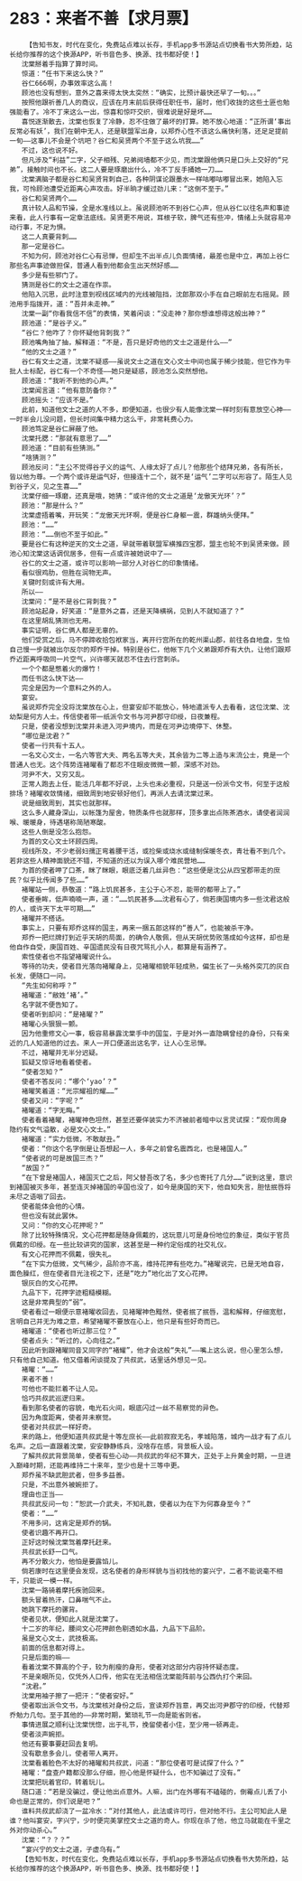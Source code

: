 # 283：来者不善【求月票】
        【告知书友，时代在变化，免费站点难以长存，手机app多书源站点切换看书大势所趋，站长给你推荐的这个换源APP，听书音色多、换源、找书都好使！】
       沈棠掰着手指算了算时间。
       惊道：“任书下来这么快？”
       谷仁666啊，办事效率这么高！
       顾池也没有想到，意外之喜来得太快太突然：“确实，比预计最快还早了一旬。。。”
       按照他跟祈善几人的商议，应该在月末前后获得任职任书，届时，他们收拢的这些土匪也勉强能看了。冷不丁来这么一出，惊喜和惊吓交织，很难说是好是坏……
       喜悦逐渐散去，沈棠也恢复了冷静，忍不住做了最坏的打算。她不放心地道：“正所谓‘事出反常必有妖’，我们在朝中无人，还是联盟军出身，以郑乔心性不该这么痛快利落，还足足提前一旬——这事儿不会是个坑吧？谷仁和吴贤两个不至于这么坑我……”
       不过，这也说不好。
       但凡涉及“利益”二字，父子相残、兄弟阋墙都不少见，而沈棠跟他俩只是口头上交好的“兄弟”，接触时间也不长。这二人要是琢磨出什么，冷不丁反手捅她一刀……
       沈棠满脑子都是谷仁和吴贤背刺自己，各种阴谋论跟墨水一样咕嘟咕嘟冒出来，她陷入忘我，可怜顾池遭受近距离心声攻击。好半晌才缓过劲儿来：“这倒不至于。”
       谷仁和吴贤两个……
       真计较人品和节操，全是水准线以上。虽说顾池听不到谷仁心声，但从谷仁以往名声和事迹来看，此人行事有一定章法底线。吴贤更不用说，耳根子软，脾气还有些冲，情绪上头就容易冲动行事，不足为惧。
       这二人真要背刺……
       那一定是谷仁。
       不知为何，顾池对谷仁心有忌惮，但却生不出半点儿负面情绪，最差也是中立，再加上谷仁那些名声事迹做担保，普通人看到他都会生出天然好感……
       多少是有些邪门了。
       猜测是谷仁的文士之道在作祟。
       他陷入沉思，此时注意到视线区域内的光线被阻挡，沈郎那双小手在自己眼前左右摇晃。顾池用手指拨开，道：“吾并未走神。”
       沈棠一副“你看我信不信”的表情，笑着闲谈：“没走神？那你想谁想得这般出神？”
       顾池道：“是谷子义。”
       “谷仁？他咋了？你怀疑他背刺我？”
       顾池嘴角抽了抽，解释道：“不是，吾只是好奇他的文士之道是什么——”
       “他的文士之道？”
       谷仁有文士之道，沈棠不疑惑——虽说文士之道在文心文士中间也属于稀少技能，但它作为牛批人士标配，谷仁有一个不奇怪——她只是疑惑，顾池怎么突然想他。
       顾池道：“我听不到他的心声。”
       沈棠闻言道：“他有意防备你？”
       顾池摇头：“应该不是。”
       此前，知道他文士之道的人不多，即便知道，也很少有人能像沈棠一样时刻有意放空心神——一时半会儿没问题，但长时间集中精力这么干，非常耗费心力。
       顾池笃定是谷仁屏蔽了他。
       沈棠托腮：“那就有意思了……”
       顾池道：“目前有些猜测。”
       “啥猜测？”
       顾池反问：“主公不觉得谷子义的运气、人缘太好了点儿？他那些个结拜兄弟，各有所长，皆以他为尊。一个两个或许是运气好，但接连十二个，就不是‘运气’二字可以形容了。陌生人见到谷子义，见之生喜……”
       沈棠仔细一琢磨，还真是哦，她猜：“或许他的文士之道是‘龙傲天光环’？”
       顾池：“那是什么？”
       沈棠虚捂着嘴，开玩笑：“龙傲天光环啊，便是谷仁身躯一震，群雄纳头便拜。”
       顾池：“……”
       顾池：“……倒也不至于如此。”
       要是谷仁有这种逆天的文士之道，早就带着联盟军横推四宝郡，盟主也轮不到吴贤来做。顾池心知沈棠这话调侃居多，但有一点或许被她说中了——
       谷仁的文士之道，或许可以影响一部分人对谷仁的印象情绪。
       看似很鸡肋，但胜在润物无声。
       关键时刻或许有大用。
       所以——
       沈棠问：“是不是谷仁背刺我？”
       顾池站起身，好笑道：“是意外之喜，还是天降横祸，见到人不就知道了？”
       在这里胡乱猜测也无用。
       事实证明，谷仁俩人都是无辜的。
       他们受赏之后，马不停蹄收拾包袱家当，离开行宫所在的乾州渠山郡，前往各自地盘，生怕自己慢一步就被出尔反尔的郑乔干掉。特别是谷仁，他帐下几个义弟跟郑乔有大仇，让他们跟郑乔近距离呼吸同一片空气，兴许哪天就忍不住去行宫刺杀。
       一个个都是憋着火的爆竹！
       而任书这么快下达——
       完全是因为一个意料之外的人。
       宴安。
       虽说郑乔完全没将沈棠放在心上，但宴安却不能放心，特地遣派专人去看看，这位沈棠、沈幼梨是何方人士。传信使者带一纸派令文书与河尹郡守印绶，日夜兼程。
       只是，使者没想到沈棠并未进入河尹境内，而是在河尹边境停下、休整。
       “哪位是沈君？”
       使者一行共有十五人。
       一名文心文士，一名六等官大夫、两名五等大夫，其余皆为二等上造与末流公士，竟是一个普通人也无。这个阵势连褚曜看了都忍不住眼皮微微一颤，深感不对劲。
       河尹不大，又穷又乱。
       正常人跑去上任，能活几年都不好说，上头也未必重视，只是送一份派令文书，何至于这般排场？褚曜收敛情绪，细致周到地安顿好他们，再派人去请沈棠过来。
       说是细致周到，其实也就那样。
       这么多人藏身深山，以帐篷为屋舍，物质条件也就那样，顶多拿出点陈茶酒水，请使者润润喉、暖暖身，待遇堪称简陋寒酸。
       这些人倒是没怎么抱怨。
       为首的文心文士环顾四周。
       视线所及，不少老弱妇孺正弯着腰干活，或捡柴或烧水或缝制保暖冬衣，青壮看不到几个。若非这些人精神面貌还不错，不知道的还以为误入哪个难民营地……
       为首的使者呷了口茶，眯了眯眼，眼底泛着几丝异色：“这些便是沈公从四宝郡带走的庶民？似乎比传闻多了些……”
       褚曜站一侧，恭敬道：“路上饥民甚多，主公于心不忍，能带的都带上了。”
       使者垂眸，低声喃喃一声，道：“……饥民甚多……沈君有心了，倘若庚国境内多一些沈君这般的人，或许天下太平可期……”
       褚曜并不搭话。
       事实上，只要有郑乔这样的国主，再来一捆五郎这样的“善人”，也能被杀干净。
       郑乔一把烂牌打到近乎天胡的局面，的确令人敬佩，但从天胡优势败落成如今这样，却也是他自作自受，庚国百姓、辛国遗民没有日夜咒骂扎小人，都算是有涵养了。
       索性使者也不指望褚曜说什么。
       等待的功夫，使者目光落向褚曜身上，见褚曜相貌年轻成熟，偏生长了一头格外突兀的灰白长发，便随口一问。
       “先生如何称呼？”
       褚曜道：“敝姓‘褚’。”
       名字就不便告知了。
       使者听到却问：“是褚曜？”
       褚曜心头狠狠一颤。
       因为他重修文心一事，极容易暴露沈棠手中的国玺，于是对外一直隐瞒曾经的身份，只有亲近的几人知道他的过去。来人一开口便道出这名字，让人心生忌惮。
       不过，褚曜并无半分迟疑。
       狐疑又惊讶地看着使者。
       “使者怎知？”
       使者不答反问：“哪个‘yao’？”
       褚曜笑着道：“光宗耀祖的耀……”
       使者又问：“字呢？”
       褚曜道：“字无晦。”
       使者看着褚曜，褚曜神色坦然，甚至还要佯装实力不济被前者暗中以言灵试探：“观你周身隐约有文气溢散，必是文心文士。”
       褚曜道：“实力低微，不敢献丑。”
       使者：“你这个名字倒是让吾想起一人，多年之前曾名震西北，也是褚国人。”
       “使者说的可是故国三杰？”
       “故国？”
       “在下曾是褚国人，褚国灭亡之后，阿父替吾改了名，多少也寄托了几分……”说到这里，意识到褚国被灭多年，甚至连灭掉褚国的辛国也没了，如今是庚国的天下，他自知失言，胆怯抿唇将未尽之语咽了回去。
       使者能体会他的心情。
       但也没有就此罢休。
       又问：“你的文心花押呢？”
       除了比较特殊情况，文心花押都是随身佩戴的，这玩意儿可是身份地位的象征，类似于官员佩戴的印绶。在一些比较讲究的国家，这甚至是一种约定俗成的社交礼仪。
       有文心花押而不佩戴，很失礼。
       “在下实力低微，文气稀少，品阶亦不高，维持花押有些吃力。”褚曜说完，已是无地自容，面色臊红，但在使者目光注视之下，还是“吃力”地化出了文心花押。
       银灰白的文心花押。
       九品下下，花押字迹粗糙模糊。
       这是非常典型的“弱”。
       使者看过一眼便示意褚曜收回去，见褚曜神色黯然，使者抿了抿唇，温和解释，仔细宽慰，言明自己并无为难之意，希望褚曜不要放在心上，他只是有些好奇而已。
       褚曜道：“使者也听过那三位？”
       使者点头：“听过的，心向往之。”
       因此听到跟褚曜同音又同字的“褚耀”，他才会这般“失礼”——嘴上这么说，但心里怎么想，只有他自己知道。他又借着闲谈提及了共叔武，话里话外想见一见。
       褚曜：“……”
       来者不善！
       可他也不能拦着不让人见。
       恰巧共叔武巡逻归来。
       看到那名使者的容貌，电光石火间，眼底闪过一丝不易察觉的异色。
       因为角度距离，使者并未察觉。
       使者对共叔武一样好奇。
       来的路上，他便知道共叔武是十等左庶长——此前寂寂无名，孝城陷落，城内一战才有了点儿名声。之后一直跟着沈棠，安安静静练兵，没啥存在感，背景板人设。
       了解共叔武背景简单，使者有些心动——共叔武的年纪不算大，正处于上升黄金时期，一旦进入巅峰时期，还能再维持二十来年，至少也是十三等中更。
       郑乔虽不缺武胆武者，但多多益善。
       只是，不出意外被婉拒了。
       理由也正当——
       共叔武反问一句：“恕武一介武夫，不知礼数，使者以为在下为何寡身至今？”
       使者：“……”
       不用多问，这肯定是郑乔的锅。
       使者识趣不再开口。
       正好这时候沈棠驾着摩托赶来。
       共叔武长舒一口气。
       再不分散火力，他怕是要露馅儿。
       倘若康时在这里便会发现，这名使者的身形样貌与当初找他的宴兴宁，二者不能说毫不相干，只能说一模一样。
       沈棠一路骑着摩托疾驰回来。
       额头冒着热汗，口鼻喘气不止。
       她跳下摩托的骡背。
       使者见状，便知此人就是沈棠了。
       十二岁的年纪，腰间文心花押颜色剔透如水晶，九品下下品阶。
       虽是文心文士，武技极高。
       前面的信息都对得上。
       只是后面的嘛——
       看着沈棠不算高的个子，较为削瘦的身形，使者对这部分内容持怀疑态度。
       不是亲眼所见，仅凭外人口传，他实在无法相信沈棠能阵前与公西仇打个来回。
       “沈君。”
       沈棠用袖子擦了一把汗：“使者安好。”
       使者取出派令文书，与沈棠核对身份之后，宣读郑乔旨意，再交出河尹郡守的印绶，代替郑乔勉力几句。至于其他的——非常时期，繁琐礼节一向是能省则省。
       事情进展之顺利让沈棠恍惚，出于礼节，挽留使者小住，至少用一顿再走。
       使者淡声婉拒。
       他还有要事要赶回去复明。
       没有歇息多会儿，使者带人离开。
       沈棠看着脸色不太好的褚曜和共叔武，问道：“那位使者可是试探了什么？”
       褚曜：“盘查户籍都没那么仔细，担心他是怀疑什么，也不知骗过了没有。”
       沈棠把玩着官印，转着玩儿。
       随口道：“若是没骗过，便让他出点意外。人嘛，出门在外哪有不磕碰的，倒霉点儿丢了小命也是正常的，你们说是吧？”
       谁料共叔武却浇了一盆冷水：“对付其他人，此法或许可行，但对他不行。主公可知此人是谁？他叫宴安，字兴宁，少时便完美掌控文士之道的奇人。你现在杀了他，他立马就能在千里之外对你动杀心。”
       沈棠：“？？？”
       “宴兴宁的文士之道，子虚乌有。”
       【告知书友，时代在变化，免费站点难以长存，手机app多书源站点切换看书大势所趋，站长给你推荐的这个换源APP，听书音色多、换源、找书都好使！】